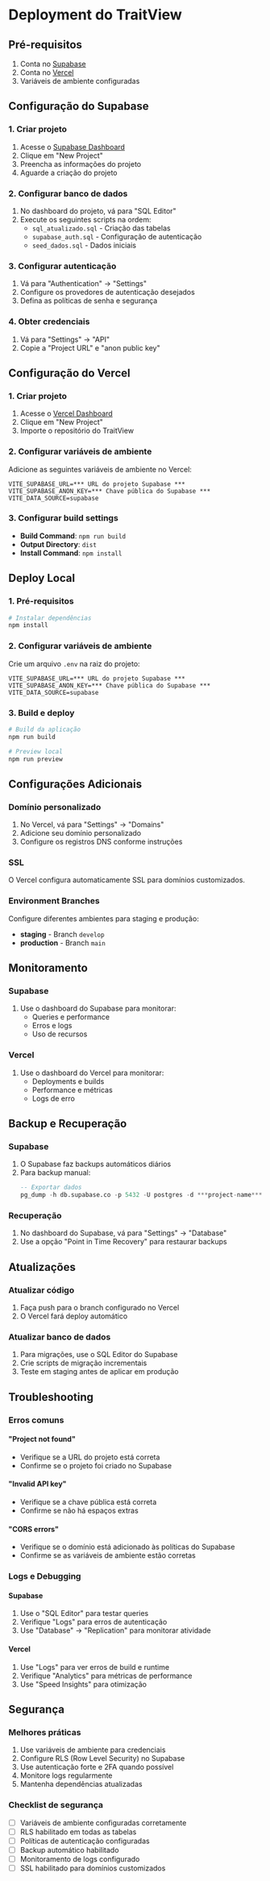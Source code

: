 # Deployment do TraitView

## Pré-requisitos

1. Conta no [Supabase](https://supabase.io/)
2. Conta no [Vercel](https://vercel.com/)
3. Variáveis de ambiente configuradas

## Configuração do Supabase

### 1. Criar projeto
1. Acesse o [Supabase Dashboard](https://app.supabase.io/)
2. Clique em "New Project"
3. Preencha as informações do projeto
4. Aguarde a criação do projeto

### 2. Configurar banco de dados
1. No dashboard do projeto, vá para "SQL Editor"
2. Execute os seguintes scripts na ordem:
   - `sql_atualizado.sql` - Criação das tabelas
   - `supabase_auth.sql` - Configuração de autenticação
   - `seed_dados.sql` - Dados iniciais

### 3. Configurar autenticação
1. Vá para "Authentication" → "Settings"
2. Configure os provedores de autenticação desejados
3. Defina as políticas de senha e segurança

### 4. Obter credenciais
1. Vá para "Settings" → "API"
2. Copie a "Project URL" e "anon public key"

## Configuração do Vercel

### 1. Criar projeto
1. Acesse o [Vercel Dashboard](https://vercel.com/dashboard)
2. Clique em "New Project"
3. Importe o repositório do TraitView

### 2. Configurar variáveis de ambiente
Adicione as seguintes variáveis de ambiente no Vercel:

```
VITE_SUPABASE_URL=*** URL do projeto Supabase ***
VITE_SUPABASE_ANON_KEY=*** Chave pública do Supabase ***
VITE_DATA_SOURCE=supabase
```

### 3. Configurar build settings
- **Build Command**: `npm run build`
- **Output Directory**: `dist`
- **Install Command**: `npm install`

## Deploy Local

### 1. Pré-requisitos
```bash
# Instalar dependências
npm install
```

### 2. Configurar variáveis de ambiente
Crie um arquivo `.env` na raiz do projeto:

```env
VITE_SUPABASE_URL=*** URL do projeto Supabase ***
VITE_SUPABASE_ANON_KEY=*** Chave pública do Supabase ***
VITE_DATA_SOURCE=supabase
```

### 3. Build e deploy
```bash
# Build da aplicação
npm run build

# Preview local
npm run preview
```

## Configurações Adicionais

### Domínio personalizado
1. No Vercel, vá para "Settings" → "Domains"
2. Adicione seu domínio personalizado
3. Configure os registros DNS conforme instruções

### SSL
O Vercel configura automaticamente SSL para domínios customizados.

### Environment Branches
Configure diferentes ambientes para staging e produção:

- **staging** - Branch `develop`
- **production** - Branch `main`

## Monitoramento

### Supabase
1. Use o dashboard do Supabase para monitorar:
   - Queries e performance
   - Erros e logs
   - Uso de recursos

### Vercel
1. Use o dashboard do Vercel para monitorar:
   - Deployments e builds
   - Performance e métricas
   - Logs de erro

## Backup e Recuperação

### Supabase
1. O Supabase faz backups automáticos diários
2. Para backup manual:
   ```sql
   -- Exportar dados
   pg_dump -h db.supabase.co -p 5432 -U postgres -d ***project-name*** > backup.sql
   ```

### Recuperação
1. No dashboard do Supabase, vá para "Settings" → "Database"
2. Use a opção "Point in Time Recovery" para restaurar backups

## Atualizações

### Atualizar código
1. Faça push para o branch configurado no Vercel
2. O Vercel fará deploy automático

### Atualizar banco de dados
1. Para migrações, use o SQL Editor do Supabase
2. Crie scripts de migração incrementais
3. Teste em staging antes de aplicar em produção

## Troubleshooting

### Erros comuns

#### "Project not found"
- Verifique se a URL do projeto está correta
- Confirme se o projeto foi criado no Supabase

#### "Invalid API key"
- Verifique se a chave pública está correta
- Confirme se não há espaços extras

#### "CORS errors"
- Verifique se o domínio está adicionado às políticas do Supabase
- Confirme se as variáveis de ambiente estão corretas

### Logs e Debugging

#### Supabase
1. Use o "SQL Editor" para testar queries
2. Verifique "Logs" para erros de autenticação
3. Use "Database" → "Replication" para monitorar atividade

#### Vercel
1. Use "Logs" para ver erros de build e runtime
2. Verifique "Analytics" para métricas de performance
3. Use "Speed Insights" para otimização

## Segurança

### Melhores práticas
1. Use variáveis de ambiente para credenciais
2. Configure RLS (Row Level Security) no Supabase
3. Use autenticação forte e 2FA quando possível
4. Monitore logs regularmente
5. Mantenha dependências atualizadas

### Checklist de segurança
- [ ] Variáveis de ambiente configuradas corretamente
- [ ] RLS habilitado em todas as tabelas
- [ ] Políticas de autenticação configuradas
- [ ] Backup automático habilitado
- [ ] Monitoramento de logs configurado
- [ ] SSL habilitado para domínios customizados